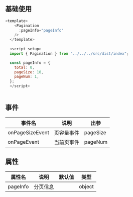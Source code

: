 ## 基础使用

<PageinateDemo />

```js
<template>
    <Pagination
      :pageInfo="pageInfo"
    />
  </template>
  
  <script setup>
  import { Pagination } from "../../../src/dist/index";

  const pageInfo = {
    total: 0,
    pageSize: 10,
    pageNum: 1,
  };
  </script>
  
```

<!-- 
```js
import { defineComponent } from "vue";
import { MTable } from "el-table-jsx";

export default defineComponent({
  setup(props, { emit }) {
    return () => (
      <MTable pageInfo={{ pageSize: 10, pageNum: 1, total: 10 }}></MTable>
    );
  },
});

``` -->

## 事件
| 事件名 | 说明 | 出参 |
|--------|------|------|
| onPageSizeEvent | 页容量事件 | pageSize |
| onPageEvent | 当前页事件 | pageNum |

## 属性

| 属性名   | 说明     | 默认值 | 类型   |
| -------- | -------- | ------ | ------ |
| pageInfo | 分页信息 |        | object |
